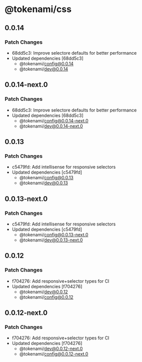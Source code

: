 # @tokenami/css

## 0.0.14

### Patch Changes

- 68dd5c3: Improve selectore defaults for better performance
- Updated dependencies [68dd5c3]
  - @tokenami/config@0.0.14
  - @tokenami/dev@0.0.14

## 0.0.14-next.0

### Patch Changes

- 68dd5c3: Improve selectore defaults for better performance
- Updated dependencies [68dd5c3]
  - @tokenami/config@0.0.14-next.0
  - @tokenami/dev@0.0.14-next.0

## 0.0.13

### Patch Changes

- c5479fd: Add intellisense for responsive selectors
- Updated dependencies [c5479fd]
  - @tokenami/config@0.0.13
  - @tokenami/dev@0.0.13

## 0.0.13-next.0

### Patch Changes

- c5479fd: Add intellisense for responsive selectors
- Updated dependencies [c5479fd]
  - @tokenami/config@0.0.13-next.0
  - @tokenami/dev@0.0.13-next.0

## 0.0.12

### Patch Changes

- f704276: Add responsive+selector types for CI
- Updated dependencies [f704276]
  - @tokenami/dev@0.0.12
  - @tokenami/config@0.0.12

## 0.0.12-next.0

### Patch Changes

- f704276: Add responsive+selector types for CI
- Updated dependencies [f704276]
  - @tokenami/dev@0.0.12-next.0
  - @tokenami/config@0.0.12-next.0
